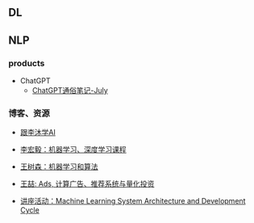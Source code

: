 #

## DL

## NLP

### products

- ChatGPT
    - [ChatGPT通俗笔记-July](https://blog.csdn.net/v_JULY_v/article/details/128579457)


### 博客、资源
- [跟李沐学AI](https://space.bilibili.com/1567748478)
- [李宏毅：机器学习、深度学习课程](https://www.youtube.com/@HungyiLeeNTU/playlists)
- [王树森：机器学习和算法](https://www.youtube.com/@ShusenWang/featured)
- [王喆: Ads, 计算广告、推荐系统与量化投资](http://wzhe.me/)

- [讲座活动：Machine Learning System Architecture and Development Cycle](https://docs.google.com/document/d/1gNHogK3Arfuq_-d4OktEJYpfXPCexvJuaceNBwMhHZA/edit)
